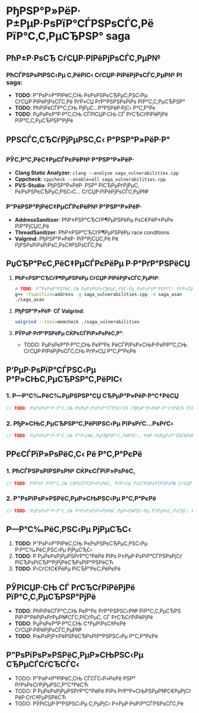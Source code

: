 # РђРЅР°Р»РёР· Р±РµР·РѕРїР°СЃРЅРѕСЃС‚Рё РїР°С‚С‚РµСЂРЅР° saga

## РћР±Р·РѕСЂ СѓСЏР·РІРёРјРѕСЃС‚РµР№

### РћСЃРЅРѕРІРЅС‹Рµ С‚РёРїС‹ СѓСЏР·РІРёРјРѕСЃС‚РµР№ РІ saga:
- **TODO**: Р”РѕР±Р°РІРёС‚СЊ РєРѕРЅРєСЂРµС‚РЅС‹Рµ СѓСЏР·РІРёРјРѕСЃС‚Рё РґР»СЏ РґР°РЅРЅРѕРіРѕ РїР°С‚С‚РµСЂРЅР°
- **TODO**: РћРїРёСЃР°С‚СЊ РјРµС…Р°РЅРёР·РјС‹ Р°С‚Р°Рє
- **TODO**: РџРѕРєР°Р·Р°С‚СЊ СЃРІСЏР·СЊ СЃ РґСЂСѓРіРёРјРё РїР°С‚С‚РµСЂРЅР°РјРё

## РРЅСЃС‚СЂСѓРјРµРЅС‚С‹ Р°РЅР°Р»РёР·Р°

### РЎС‚Р°С‚РёС‡РµСЃРєРёР№ Р°РЅР°Р»РёР·
- **Clang Static Analyzer**: `clang --analyze saga_vulnerabilities.cpp`
- **Cppcheck**: `cppcheck --enable=all saga_vulnerabilities.cpp`
- **PVS-Studio**: РђРЅР°Р»РёР· РЅР° РїСЂРµРґРјРµС‚ РєРѕРЅРєСЂРµС‚РЅС‹С… СѓСЏР·РІРёРјРѕСЃС‚РµР№

### Р”РёРЅР°РјРёС‡РµСЃРєРёР№ Р°РЅР°Р»РёР·
- **AddressSanitizer**: РћР±РЅР°СЂСѓР¶РµРЅРёРµ РѕС€РёР±РѕРє РїР°РјСЏС‚Рё
- **ThreadSanitizer**: РћР±РЅР°СЂСѓР¶РµРЅРёРµ race conditions
- **Valgrind**: РђРЅР°Р»РёР· РїР°РјСЏС‚Рё Рё РјРЅРѕРіРѕРїРѕС‚РѕС‡РЅРѕСЃС‚Рё

## РџСЂР°РєС‚РёС‡РµСЃРєРёРµ Р·Р°РґР°РЅРёСЏ

1. **РћР±РЅР°СЂСѓР¶РµРЅРёРµ СѓСЏР·РІРёРјРѕСЃС‚РµР№**:
   ```bash
   # TODO: Р”РѕР±Р°РІРёС‚СЊ РєРѕРЅРєСЂРµС‚РЅС‹Рµ РєРѕРјР°РЅРґС‹ РґР»СЏ РґР°РЅРЅРѕРіРѕ РїР°С‚С‚РµСЂРЅР°
   g++ -fsanitize=address -g saga_vulnerabilities.cpp -o saga_asan
   ./saga_asan
   ```

2. **РђРЅР°Р»РёР· СЃ Valgrind**:
   ```bash
   valgrind --tool=memcheck ./saga_vulnerabilities
   ```

3. **РЎРѕР·РґР°РЅРёРµ СЌРєСЃРїР»РѕРёС‚Р°**:
   - TODO: РџРѕРєР°Р·Р°С‚СЊ РєР°Рє РёСЃРїРѕР»СЊР·РѕРІР°С‚СЊ СѓСЏР·РІРёРјРѕСЃС‚СЊ РґР»СЏ Р°С‚Р°РєРё

## Р‘РµР·РѕРїР°СЃРЅС‹Рµ Р°Р»СЊС‚РµСЂРЅР°С‚РёРІС‹

### 1. Р—Р°С‰РёС‰РµРЅРЅР°СЏ СЂРµР°Р»РёР·Р°С†РёСЏ
```cpp
// TODO: РџРѕРєР°Р·Р°С‚СЊ Р±РµР·РѕРїР°СЃРЅСѓСЋ СЂРµР°Р»РёР·Р°С†РёСЋ РїР°С‚С‚РµСЂРЅР°
```

### 2. РђР»СЊС‚РµСЂРЅР°С‚РёРІРЅС‹Рµ РїРѕРґС…РѕРґС‹
```cpp
// TODO: РџРѕРєР°Р·Р°С‚СЊ Р°Р»СЊС‚РµСЂРЅР°С‚РёРІС‹, РёР·Р±РµРіР°СЋС‰РёРµ СѓСЏР·РІРёРјРѕСЃС‚РµР№
```

## Р­РєСЃРїР»РѕРёС‚С‹ Рё Р°С‚Р°РєРё

### 1. РћСЃРЅРѕРІРЅРѕР№ СЌРєСЃРїР»РѕРёС‚
```cpp
// TODO: РЎРѕР·РґР°С‚СЊ СЌРєСЃРїР»РѕРёС‚ РґР»СЏ РѕСЃРЅРѕРІРЅРѕР№ СѓСЏР·РІРёРјРѕСЃС‚Рё
```

### 2. Р”РѕРїРѕР»РЅРёС‚РµР»СЊРЅС‹Рµ Р°С‚Р°РєРё
```cpp
// TODO: РџРѕРєР°Р·Р°С‚СЊ РґРѕРїРѕР»РЅРёС‚РµР»СЊРЅС‹Рµ РІРµРєС‚РѕСЂС‹ Р°С‚Р°Рє
```

## Р—Р°С‰РёС‚РЅС‹Рµ РјРµСЂС‹

1. **TODO**: Р”РѕР±Р°РІРёС‚СЊ РєРѕРЅРєСЂРµС‚РЅС‹Рµ Р·Р°С‰РёС‚РЅС‹Рµ РјРµСЂС‹
2. **TODO**: Р РµРєРѕРјРµРЅРґР°С†РёРё РїРѕ Р±РµР·РѕРїР°СЃРЅРѕРјСѓ РїСЂРѕРіСЂР°РјРјРёСЂРѕРІР°РЅРёСЋ
3. **TODO**: Р›СѓС‡С€РёРµ РїСЂР°РєС‚РёРєРё

## РЎРІСЏР·СЊ СЃ РґСЂСѓРіРёРјРё РїР°С‚С‚РµСЂРЅР°РјРё

- **TODO**: РћРїРёСЃР°С‚СЊ РєР°Рє РґР°РЅРЅС‹Р№ РїР°С‚С‚РµСЂРЅ РІР·Р°РёРјРѕРґРµР№СЃС‚РІСѓРµС‚ СЃ РґСЂСѓРіРёРјРё
- **TODO**: РџРѕРєР°Р·Р°С‚СЊ С†РµРїРѕС‡РєРё СѓСЏР·РІРёРјРѕСЃС‚РµР№
- **TODO**: РљРѕРјР±РёРЅРёСЂРѕРІР°РЅРЅС‹Рµ Р°С‚Р°РєРё

## Р”РѕРїРѕР»РЅРёС‚РµР»СЊРЅС‹Рµ СЂРµСЃСѓСЂСЃС‹

- TODO: Р”РѕР±Р°РІРёС‚СЊ СЃСЃС‹Р»РєРё РЅР° РґРѕРєСѓРјРµРЅС‚Р°С†РёСЋ
- TODO: Р РµРєРѕРјРµРЅРґР°С†РёРё РїРѕ РґР°Р»СЊРЅРµР№С€РµРјСѓ РёР·СѓС‡РµРЅРёСЋ
- TODO: РЎРІСЏР·Р°РЅРЅС‹Рµ С‚РµРјС‹ Р±РµР·РѕРїР°СЃРЅРѕСЃС‚Рё

